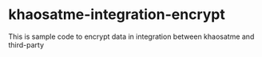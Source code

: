 # khaosatme-integration-encrypt
This is sample code to encrypt data in integration between khaosatme and third-party
